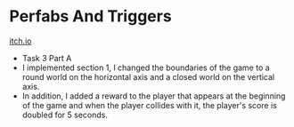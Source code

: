 # Perfabs And Triggers
[itch.io]()

* Task 3 Part A
* I implemented section 1, I changed the boundaries of the game to a round world on the horizontal axis and a closed world on the vertical axis.
* In addition, I added a reward to the player that appears at the beginning of the game and when the player collides with it, the player's score is doubled for 5 seconds. 
